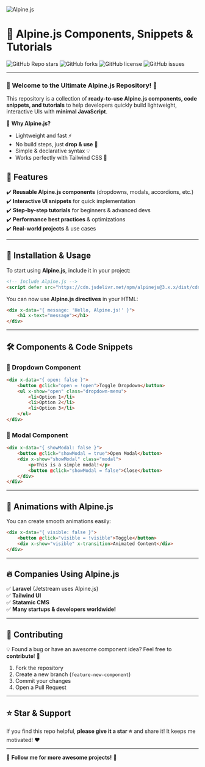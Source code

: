 ![Alpine.js](https://user-images.githubusercontent.com/25100194/126666799-52e2e69c-7231-4d1f-bc65-5e5fc05f6a5a.png)

# 🚀 Alpine.js Components, Snippets & Tutorials

![GitHub Repo stars](https://img.shields.io/github/stars/jyotiram7402/your-repo?style=social)
![GitHub forks](https://img.shields.io/github/forks/jyotiram7402/your-repo?style=social)
![GitHub license](https://img.shields.io/github/license/jyotiram7402/your-repo)
![GitHub issues](https://img.shields.io/github/issues/jyotiram7402/your-repo)

---

### 🌟 Welcome to the Ultimate **Alpine.js Repository**! 🌟

This repository is a collection of **ready-to-use Alpine.js components, code snippets, and tutorials** to help developers quickly build lightweight, interactive UIs with **minimal JavaScript**.

🚀 **Why Alpine.js?**
- Lightweight and fast ⚡
- No build steps, just **drop & use** 🎯
- Simple & declarative syntax 💡
- Works perfectly with Tailwind CSS 🎨

## 📌 Features
✔️ **Reusable Alpine.js components** (dropdowns, modals, accordions, etc.)  
✔️ **Interactive UI snippets** for quick implementation  
✔️ **Step-by-step tutorials** for beginners & advanced devs  
✔️ **Performance best practices** & optimizations  
✔️ **Real-world projects** & use cases  

---

## 🚀 Installation & Usage
To start using **Alpine.js**, include it in your project:

```html
<!-- Include Alpine.js -->
<script defer src="https://cdn.jsdelivr.net/npm/alpinejs@3.x.x/dist/cdn.min.js"></script>
```

You can now use **Alpine.js directives** in your HTML:

```html
<div x-data="{ message: 'Hello, Alpine.js!' }">
    <h1 x-text="message"></h1>
</div>
```

---

## 🛠️ Components & Code Snippets

### 📌 Dropdown Component
```html
<div x-data="{ open: false }">
    <button @click="open = !open">Toggle Dropdown</button>
    <ul x-show="open" class="dropdown-menu">
        <li>Option 1</li>
        <li>Option 2</li>
        <li>Option 3</li>
    </ul>
</div>
```

### 📌 Modal Component
```html
<div x-data="{ showModal: false }">
    <button @click="showModal = true">Open Modal</button>
    <div x-show="showModal" class="modal">
        <p>This is a simple modal!</p>
        <button @click="showModal = false">Close</button>
    </div>
</div>
```

---

## 🎨 Animations with Alpine.js
You can create smooth animations easily:
```html
<div x-data="{ visible: false }">
    <button @click="visible = !visible">Toggle</button>
    <div x-show="visible" x-transition>Animated Content</div>
</div>
```

---

## 🔥 Companies Using Alpine.js
✅ **Laravel** (Jetstream uses Alpine.js)  
✅ **Tailwind UI**  
✅ **Statamic CMS**  
✅ **Many startups & developers worldwide!**  

---

## 🤝 Contributing
💡 Found a bug or have an awesome component idea? Feel free to **contribute**! 🚀

1. Fork the repository
2. Create a new branch (`feature-new-component`)
3. Commit your changes
4. Open a Pull Request

---

## ⭐ Star & Support
If you find this repo helpful, **please give it a star ⭐** and share it! It keeps me motivated! ❤️

---

📌 **Follow me for more awesome projects!** 🚀
